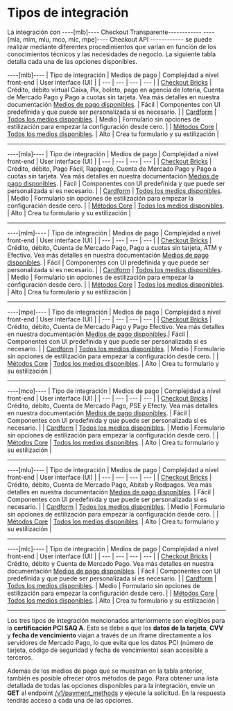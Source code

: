 # Tipos de integración

La integración con ----[mlb]---- Checkout Transparente------------ ----[mla, mlm, mlu, mco, mlc, mpe]---- Checkout API ------------ se puede realizar mediante diferentes procedimientos que varían en función de los conocimientos técnicos y las necesidades de negocio. La siguiente tabla detalla cada una de las opciones disponibles.

----[mlb]---- 
| Tipo de integración  | Medios de pago  | Complejidad a nível front-end | User interface (UI)  | 
| --- | --- | --- | --- | 
| [Checkout Bricks](/developers/es/docs/checkout-bricks/landing)  | Crédito, débito virtual Caixa, Pix, boleto, pago en agencia de lotería, Cuenta de Mercado Pago y Pago a cuotas sin tarjeta. Vea más detalles en nuestra documentación [Medios de pago disponibles](/developers/es/docs/sales-processing/payment-methods). | Fácil | Componentes con UI predefinida y que puede ser personalizada si es necesario.  | 
| [Cardform](/developers/es/docs/checkout-api/integration-configuration/card/integrate-via-cardform)  | [Todos los medios disponibles](/developers/es/docs/sales-processing/payment-methods). | Medio | Formulario sin opciones de estilización para empezar la configuración desde cero.  |
| [Métodos Core](/developers/es/docs/checkout-api/integration-configuration/card/integrate-via-core-methods)  | [Todos los medios disponibles](/developers/es/docs/sales-processing/payment-methods). | Alto | Crea tu formulario y su estilización  | 

------------

----[mla]---- 
| Tipo de integración  | Medios de pago  | Complejidad a nível front-end | User interface (UI)  | 
| --- | --- | --- | --- | 
| [Checkout Bricks](/developers/es/docs/checkout-bricks/landing)  | Crédito, débito, Pago Fácil, Rapipago, Cuenta de Mercado Pago y Pago a cuotas sin tarjeta. Vea más detalles en nuestra documentación [Medios de pago disponibles](/developers/es/docs/sales-processing/payment-methods). | Fácil | Componentes con UI predefinida y que puede ser personalizada si es necesario.  | 
| [Cardform](/developers/es/docs/checkout-api/integration-configuration/card/integrate-via-cardform)  | [Todos los medios disponibles](/developers/es/docs/sales-processing/payment-methods). | Medio | Formulario sin opciones de estilización para empezar la configuración desde cero.  |
| [Métodos Core](/developers/es/docs/checkout-api/integration-configuration/card/integrate-via-core-methods)  | [Todos los medios disponibles](/developers/es/docs/sales-processing/payment-methods). | Alto | Crea tu formulario y su estilización  | 

------------

----[mlm]---- 
| Tipo de integración  | Medios de pago  | Complejidad a nível front-end | User interface (UI)  | 
| --- | --- | --- | --- | 
| [Checkout Bricks](/developers/es/docs/checkout-bricks/landing)  | Crédito, débito, Cuenta de Mercado Pago, Pago a cuotas sin tarjeta, ATM y Efectivo. Vea más detalles en nuestra documentación [Medios de pago disponibles](/developers/es/docs/sales-processing/payment-methods). | Fácil | Componentes con UI predefinida y que puede ser personalizada si es necesario.  | 
| [Cardform](/developers/es/docs/checkout-api/integration-configuration/card/integrate-via-cardform)  | [Todos los medios disponibles](/developers/es/docs/sales-processing/payment-methods). | Medio | Formulario sin opciones de estilización para empezar la configuración desde cero.  |
| [Métodos Core](/developers/es/docs/checkout-api/integration-configuration/card/integrate-via-core-methods)  | [Todos los medios disponibles](/developers/es/docs/sales-processing/payment-methods). | Alto | Crea tu formulario y su estilización  | 

------------

----[mpe]---- 
| Tipo de integración  | Medios de pago  | Complejidad a nível front-end | User interface (UI)  | 
| --- | --- | --- | --- | 
| [Checkout Bricks](/developers/es/docs/checkout-bricks/landing)  | Crédito, débito, Cuenta de Mercado Pago y Pago Efectivo. Vea más detalles en nuestra documentación [Medios de pago disponibles](/developers/es/docs/sales-processing/payment-methods).| Fácil | Componentes con UI predefinida y que puede ser personalizada si es necesario.  | 
| [Cardform](/developers/es/docs/checkout-api/integration-configuration/card/integrate-via-cardform)  | [Todos los medios disponibles](/developers/es/docs/sales-processing/payment-methods). | Medio | Formulario sin opciones de estilización para empezar la configuración desde cero.  |
| [Métodos Core](/developers/es/docs/checkout-api/integration-configuration/card/integrate-via-core-methods)  | [Todos los medios disponibles](/developers/es/docs/sales-processing/payment-methods). | Alto | Crea tu formulario y su estilización  | 

------------

----[mco]---- 
| Tipo de integración  | Medios de pago  | Complejidad a nível front-end | User interface (UI)  | 
| --- | --- | --- | --- | 
| [Checkout Bricks](/developers/es/docs/checkout-bricks/landing)  | Crédito, débito, Cuenta de Mercado Pago, PSE y Efecty. Vea más detalles en nuestra documentación [Medios de pago disponibles](/developers/es/docs/sales-processing/payment-methods). | Fácil | Componentes con UI predefinida y que puede ser personalizada si es necesario.  | 
| [Cardform](/developers/es/docs/checkout-api/integration-configuration/card/integrate-via-cardform)  | [Todos los medios disponibles](/developers/es/docs/sales-processing/payment-methods). | Medio | Formulario sin opciones de estilización para empezar la configuración desde cero.  |
| [Métodos Core](/developers/es/docs/checkout-api/integration-configuration/card/integrate-via-core-methods)  | [Todos los medios disponibles](/developers/es/docs/sales-processing/payment-methods). | Alto | Crea tu formulario y su estilización  | 

------------

----[mlu]---- 
| Tipo de integración  | Medios de pago  | Complejidad a nível front-end | User interface (UI)  | 
| --- | --- | --- | --- | 
| [Checkout Bricks](/developers/es/docs/checkout-bricks/landing)  | Crédito, débito, Cuenta de Mercado Pago, Abitab y Redpagos. Vea más detalles en nuestra documentación [Medios de pago disponibles](/developers/es/docs/sales-processing/payment-methods). | Fácil | Componentes con UI predefinida y que puede ser personalizada si es necesario.  | 
| [Cardform](/developers/es/docs/checkout-api/integration-configuration/card/integrate-via-cardform)  | [Todos los medios disponibles](/developers/es/docs/sales-processing/payment-methods). | Medio | Formulario sin opciones de estilización para empezar la configuración desde cero.  |
| [Métodos Core](/developers/es/docs/checkout-api/integration-configuration/card/integrate-via-core-methods)  | [Todos los medios disponibles](/developers/es/docs/sales-processing/payment-methods). | Alto | Crea tu formulario y su estilización  | 

------------

----[mlc]---- 
| Tipo de integración  | Medios de pago  | Complejidad a nível front-end | User interface (UI)  | 
| --- | --- | --- | --- | 
| [Checkout Bricks](/developers/es/docs/checkout-bricks/landing)  | Crédito, débito y Cuenta de Mercado Pago. Vea más detalles en nuestra documentación [Medios de pago disponibles](/developers/es/docs/sales-processing/payment-methods). | Fácil | Componentes con UI predefinida y que puede ser personalizada si es necesario.  | 
| [Cardform](/developers/es/docs/checkout-api/integration-configuration/card/integrate-via-cardform)  | [Todos los medios disponibles](/developers/es/docs/sales-processing/payment-methods). | Medio | Formulario sin opciones de estilización para empezar la configuración desde cero.  |
| [Métodos Core](/developers/es/docs/checkout-api/integration-configuration/card/integrate-via-core-methods)  | [Todos los medios disponibles](/developers/es/docs/sales-processing/payment-methods). | Alto | Crea tu formulario y su estilización  | 

------------

Los tres tipos de integración mencionados anteriormente son elegibles para la **certificación PCI SAQ A**. Esto se debe a que los **datos de la tarjeta**, **CVV** y **fecha de vencimiento** viajan a través de un iframe directamente a los servidores de Mercado Pago, lo que evita que los datos PCI (número de tarjeta, código de seguridad y fecha de vencimiento) sean accesible a terceros.

Además de los medios de pago que se muestran en la tabla anterior, también es posible ofrecer otros métodos de pago. Para obtener una lista detallada de todas las opciones disponibles para la integración, envíe un **GET** al endpoint [/v1/payment_methods](/developers/es/reference/payment_methods/_payment_methods/get) y ejecute la solicitud. En la respuesta tendrás acceso a cada una de las opciones.

